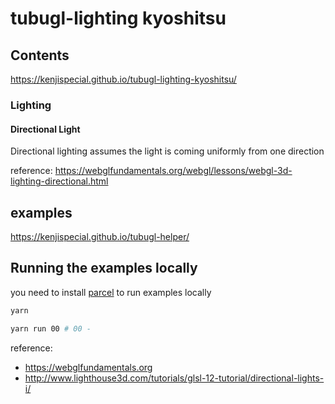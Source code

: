 # tubugl-lighting kyoshitsu

## Contents

https://kenjispecial.github.io/tubugl-lighting-kyoshitsu/

### Lighting

#### Directional Light

Directional lighting assumes the light is coming uniformly from one direction

reference: https://webglfundamentals.org/webgl/lessons/webgl-3d-lighting-directional.html




## examples

https://kenjispecial.github.io/tubugl-helper/

## Running the examples locally

you need to install [parcel](https://github.com/parcel-bundler/parcel) to run examples locally

```sh
yarn

yarn run 00 # 00 - 

```

reference:

- https://webglfundamentals.org
- http://www.lighthouse3d.com/tutorials/glsl-12-tutorial/directional-lights-i/

